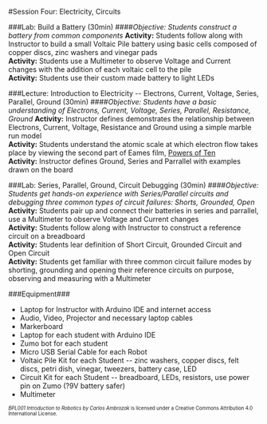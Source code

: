 #Session Four: Electricity, Circuits

###Lab: Build a Battery (30min)
####_Objective: Students construct a battery from common components_
**Activity:** Students follow along with Instructor to build a small Voltaic Pile battery using basic cells composed of copper discs, zinc washers and vinegar pads<br>
**Activity:** Students use a Multimeter to observe Voltage and Current changes with the addition of each voltaic cell to the pile<br>
**Activity:** Students use their custom made battery to light LEDs


###Lecture: Introduction to Electricity -- Electrons, Current, Voltage, Series, Parallel, Ground (30min)
####_Objective: Students have a basic understanding of Electrons, Current, Voltage, Series, Parallel, Resistance, Ground_
**Activity:** Instructor defines demonstrates the relationship between Electrons, Current, Voltage, Resistance and Ground using a simple marble run model<br>
**Activity:** Students understand the atomic scale at which electron flow takes place by
viewing the second part of Eames film, [Powers of Ten](https://youtu.be/0fKBhvDjuy0?t=351)<br>
**Activity:**  Instructor defines Ground, Series and Parrallel with examples drawn on the board

###Lab: Series, Parallel, Ground, Circuit Debugging (30min)
####_Objective: Students get hands-on experience with Series/Parallel circuits and debugging three common types of circuit failures: Shorts, Grounded, Open_
**Activity:** Students pair up and connect their batteries in series and parrallel, use a Multimeter to observe Voltage and Current changes<br>
**Activity:** Students follow along with Instructor to construct a reference circuit on a breadboard<br>
**Activity:** Students lear definition of Short Circuit, Grounded Circuit and Open Circuit<br>
**Activity:** Students get familiar with three common circuit failure modes by
shorting, grounding and opening their reference circuits on purpose, observing and measuring with a Multimeter


###Equipment###
* Laptop for Instructor with Arduino IDE and internet access
* Audio, Video, Projector and necessary laptop cables
* Markerboard
* Laptop for each student with Arduino IDE
* Zumo bot for each student
* Micro USB Serial Cable for each Robot
* Voltaic Pile Kit for each Student -- zinc washers, copper discs, felt discs, petri dish, vinegar, tweezers, battery case, LED
* Circuit Kit for each Student -- breadboard, LEDs, resistors, use power pin on Zumo (?9V battery safer)
* Multimeter

<sup><sub>*BPL001 Introduction to Robotics by Carlos Ambrozak* is licensed under a Creative Commons Attribution 4.0 International License.</sub></sup>
